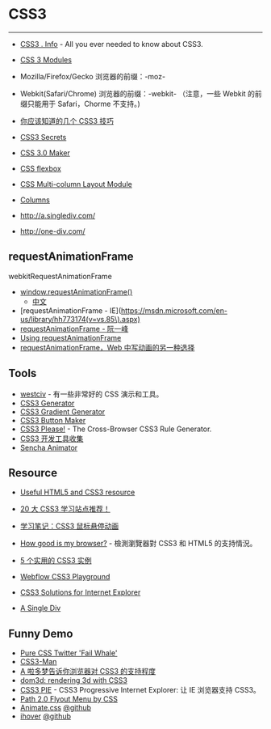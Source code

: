 
# CSS3

----

* [CSS3 . Info](http://www.css3.info/) - All you ever needed to know about CSS3.
* [CSS 3 Modules](http://vidasp.net/css3/)
* Mozilla/Firefox/Gecko 浏览器的前缀：-moz-
* Webkit(Safari/Chrome) 浏览器的前缀：-webkit- （注意，一些 Webkit 的前缀只能用于 Safari，Chorme 不支持。)
* [你应该知道的几个 CSS3 技巧](http://www.cnbeta.com/articles/107729.htm)
* [CSS3 Secrets](http://lea.verou.me/css3-secrets/#intro)
* [CSS 3.0 Maker](http://www.css3maker.com/css3-animation.html)
* [CSS flexbox](http://www.htmllion.com/css-flexbox.html)

* [CSS Multi-column Layout Module](http://www.w3.org/TR/css3-multicol/)
* [Columns](http://www.quirksmode.org/css/multicolumn.html)
* http://a.singlediv.com/
* http://one-div.com/

## requestAnimationFrame

webkitRequestAnimationFrame

- [window.requestAnimationFrame()](https://developer.mozilla.org/en-US/docs/Web/API/window/requestAnimationFrame)
  - [中文](https://developer.mozilla.org/zh-CN/docs/Web/API/Window/requestAnimationFrame)
- [requestAnimationFrame - IE](https://msdn.microsoft.com/en-us/library/hh773174(v=vs.85\).aspx)
- [requestAnimationFrame - 阮一峰](http://javascript.ruanyifeng.com/htmlapi/requestanimationframe.html)
- [Using requestAnimationFrame](https://css-tricks.com/using-requestanimationframe/)
- [requestAnimationFrame，Web 中写动画的另一种选择](http://www.cnblogs.com/Wayou/p/requestAnimationFrame.html)

## Tools

* [westciv](http://westciv.com/) - 有一些非常好的 CSS 演示和工具。
* [CSS3 Generator](http://www.css3generator.com/)
* [CSS3 Gradient Generator](http://gradients.glrzad.com/)
* [CSS3 Button Maker](http://css-tricks.com/examples/ButtonMaker/)
* [CSS3 Please!](http://css3please.com/) - The Cross-Browser CSS3 Rule Generator.
* [CSS3 开发工具收集](http://www.qianduan.net/css3-development-tools-collection.html)
* [Sencha Animator](http://www.sencha.com/products/animator/)

## Resource

* [Useful HTML5 and CSS3 resource](http://www.last-child.com/html5-helpful-links/)
* [20 大 CSS3 学习站点推荐！](http://nx365.net/2009/02/20%E4%B8%AA%E6%9C%89%E7%94%A8%E7%9A%84css3%E5%AD%A6%E4%B9%A0%E7%AB%99%E7%82%B9%E6%8E%A8%E8%8D%90%EF%BC%81/)
* [学习笔记：CSS3 鼠标悬停动画](http://fis.io/css-3-hover-animations.html)
* [How good is my browser?](http://www.findmebyip.com/#target-selector) - 檢測瀏覽器對 CSS3 和 HTML5 的支持情況。
* [5 个实用的 CSS3 实例](http://www.cnbeta.com/articles/113068.htm)
* [Webflow CSS3 Playground](http://playground.webflow.com/)

* [CSS3 Solutions for Internet Explorer](http://www.smashingmagazine.com/2010/04/28/css3-solutions-for-internet-explorer/)
* [A Single Div](http://a.singlediv.com/)

## Funny Demo

* [Pure CSS Twitter 'Fail Whale'](http://www.subcide.com/experiments/fail-whale/)
* [CSS3-Man](http://www.optimum7.com/css3-man/animation.html)
* [A 啦多梦告诉你浏览器对 CSS3 的支持程度](http://knb.im/css3/)
* [dom3d: rendering 3d with CSS3](http://jlongster.com/s/dom3d/)
* [CSS3 PIE](http://css3pie.com/) - CSS3 Progressive Internet Explorer: 让 IE 浏览器支持 CSS3。
* [Path 2.0 Flyout Menu by CSS](http://sparanoid.com/lab/path-menu/)
* [Animate.css](http://daneden.me/animate/)
    [@github](https://github.com/daneden/animate.css)
* [ihover](http://gudh.github.io/ihover/dist/index.html)
  [@github](https://github.com/gudh/ihover)
